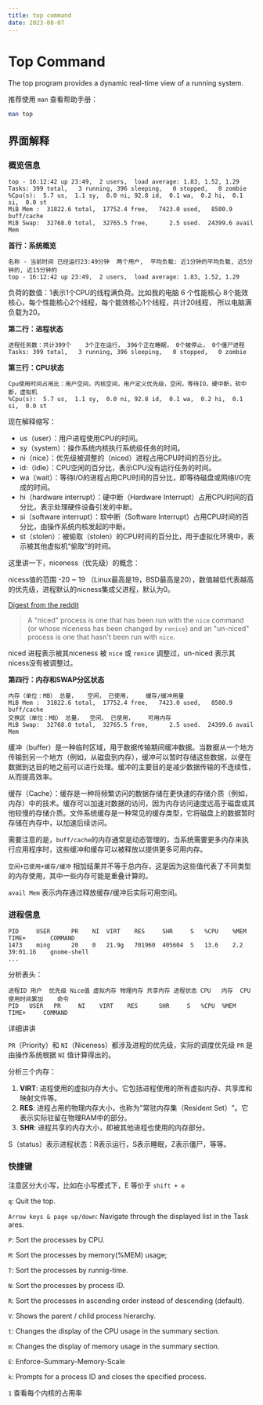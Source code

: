 ```yaml
---
title: top command
date: 2023-08-07
---
```


# Top Command

The top program provides a dynamic real-time view of a running system.

推荐使用 `man` 查看帮助手册：

```sh
man top
```

## 界面解释

### 概览信息

```
top - 16:12:42 up 23:49,  2 users,  load average: 1.83, 1.52, 1.29
Tasks: 399 total,   3 running, 396 sleeping,   0 stopped,   0 zombie
%Cpu(s):  5.7 us,  1.1 sy,  0.0 ni, 92.8 id,  0.1 wa,  0.2 hi,  0.1 si,  0.0 st 
MiB Mem :  31822.6 total,  17752.4 free,   7423.0 used,   8500.9 buff/cache     
MiB Swap:  32768.0 total,  32765.5 free,      2.5 used.  24399.6 avail Mem 
```

**首行：系统概览**

```
名称 - 当前时间 已经运行23:49分钟  两个用户,  平均负载: 近1分钟的平均负载, 近5分钟的, 近15分钟的
top - 16:12:42 up 23:49,  2 users,  load average: 1.83, 1.52, 1.29
```

负荷的数值：1表示1个CPU的线程满负荷。比如我的电脑 6 个性能核心 8个能效核心，每个性能核心2个线程，每个能效核心1个线程，共计20线程， 所以电脑满负载为20。

**第二行：进程状态**

```
进程任务数：共计399个	3个正在运行， 396个正在睡眠， 0个被停止， 0个僵尸进程
Tasks: 399 total,   3 running, 396 sleeping,   0 stopped,   0 zombie
```

**第三行：CPU状态**

```
Cpu使用时间占用比：用户空间，内核空间，用户定义优先级，空闲，等待IO，硬中断，软中断，虚拟机 
%Cpu(s):  5.7 us,  1.1 sy,  0.0 ni, 92.8 id,  0.1 wa,  0.2 hi,  0.1 si,  0.0 st 
```

现在解释缩写：

- us（user）：用户进程使用CPU的时间。
- sy（system）：操作系统内核执行系统级任务的时间。
- ni（nice）：优先级被调整的（niced）进程占用CPU时间的百分比。
- id:（idle）：CPU空闲的百分比，表示CPU没有运行任务的时间。
- wa（wait）：等待I/O的进程占用CPU时间的百分比，即等待磁盘或网络I/O完成的时间。
- hi（hardware interrupt）：硬中断（Hardware Interrupt）占用CPU时间的百分比，表示处理硬件设备引发的中断。
- si（software interrupt）：软中断（Software Interrupt）占用CPU时间的百分比，由操作系统内核发起的中断。
- st（stolen）：被偷取（stolen）的CPU时间的百分比，用于虚拟化环境中，表示被其他虚拟机“偷取”的时间。

这里讲一下，niceness（优先级）的概念：

nicess值的范围 -20 ~ 19 （Linux最高是19，BSD最高是20），数值越低代表越高的优先级，进程默认的nicness集成父进程，默认为0。

[Digest from the reddit](https://askubuntu.com/questions/812144/what-exactly-is-meant-by-a-niced-and-an-un-niced-user-process)

> A "niced" process is one that has been run with the `nice` command (or whose niceness has been changed by `renice`) and an "un-niced" process is one that hasn't been run with `nice`. 

niced 进程表示被其niceness 被 `nice` 或 `renice` 调整过，un-niced 表示其nicess没有被调整过。

**第四行：内存和SWAP分区状态**

```
内存（单位：MB） 总量，	空闲，	已使用，	缓存/缓冲用量
MiB Mem :  31822.6 total,  17752.4 free,   7423.0 used,   8500.9 buff/cache  
交换区（单位：MB） 总量，	空闲，	已使用，	可用内存
MiB Swap:  32768.0 total,  32765.5 free,      2.5 used.  24399.6 avail Mem 
```

缓冲（buffer）是一种临时区域，用于数据传输期间缓冲数据。当数据从一个地方传输到另一个地方（例如，从磁盘到内存），缓冲可以暂时存储这些数据，以便在数据到达目的地之前可以进行处理。缓冲的主要目的是减少数据传输的不连续性，从而提高效率。

缓存（Cache）：缓存是一种将频繁访问的数据存储在更快速的存储介质（例如，内存）中的技术。缓存可以加速对数据的访问，因为内存访问速度远高于磁盘或其他较慢的存储介质。文件系统缓存是一种常见的缓存类型，它将磁盘上的数据暂时存储在内存中，以加速后续访问。

需要注意的是，`buff/cache`的内存通常是动态管理的，当系统需要更多内存来执行应用程序时，这些缓冲和缓存可以被释放以提供更多可用内存。

`空闲+已使用+缓存/缓冲` 相加结果并不等于总内存，这是因为这些值代表了不同类型的内存使用，其中一些内存可能是重叠计算的。

`avail Mem` 表示内存通过释放缓存/缓冲后实际可用空间。

### 进程信息

```
PID		USER      PR	NI	VIRT	RES		SHR		S	%CPU	%MEM	TIME+		COMMAND
1473	ming      20	0	21.9g	701960	405604	S	13.6	2.2		39:01.16	gnome-shell 
...
```

分析表头：

```
进程ID 用户  优先级 Nice值 虚拟内存 物理内存 共享内存 进程状态 CPU   内存  CPU使用时间累加    命令
PID   USER   PR     NI    VIRT    RES      SHR     S   %CPU  %MEM	   TIME+     COMMAND
```

详细讲讲

`PR`（Priority）和 `NI`（Niceness）都涉及进程的优先级，实际的调度优先级 `PR` 是由操作系统根据 `NI` 值计算得出的。

分析三个内存：

1. **VIRT**: 进程使用的虚拟内存大小。它包括进程使用的所有虚拟内存、共享库和映射文件等。
2. **RES**: 进程占用的物理内存大小，也称为"常驻内存集（Resident Set）"。它表示实际驻留在物理RAM中的部分。
3. **SHR**: 进程共享的内存大小，即被其他进程也使用的内存部分。

S（status）表示进程状态：R表示运行，S表示睡眠，Z表示僵尸，等等。

### 快捷键

注意区分大小写，比如在小写模式下，E 等价于 `shift + e`

`q`: Quit the top.

`Arrow keys & page up/down`: Navigate through the displayed list in the Task ares.

 `P`: Sort the processes by CPU.

`M`: Sort the processes by memory(%MEM) usage;

`T`: Sort the processes by runnig-time.

`N`: Sort the processes by process ID.

`R`: Sort the processes in ascending order instead of descending (default).

`V`: Shows the parent / child process hierarchy.

`t`: Changes the display of the CPU usage in the summary section.

`m`: Changes the display of memory usage in the summary section.

`E`: Enforce-Summary-Memory-Scale

`k`: Prompts for a process ID and closes the specified process.



`1` 查看每个内核的占用率